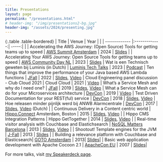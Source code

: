```yaml
---
title: Presentations
layout: page
permalink: "/presentations.html"
# header-img: "/img/presentations2-bg.jpg"
header-img: "/assets/2024/presenting.jpg"
---
```




{:.table .table-bordered}
| Title        | Venue           | Year  |  |
| ------------- |:-------------:| -----:| |
| Accelerating the AWS Journey: (Open Source) Tools for getting teams up to speed | [AWS Summit Amsterdam](https://aws.amazon.com/events/summits/emea/amsterdam) | 2024 | <a href="https://speakerdeck.com/jreijn/accelerating-the-aws-journey-open-source-tools-for-getting-teams-up-to-speed">Slides</a> |
| Accelerating Your AWS Journey: Open Source Tools for getting teams up to speed | [AWS Community Day NL](https://awscommunityday.nl) | 2023 | <a href="https://speakerdeck.com/jreijn/accelerating-your-aws-journey-open-source-tools-for-getting-teams-up-to-speed">Slides</a>
| Wat is een Technisch geweten bij Luminis (in Dutch) | [Luminis Tech Talks](https://open.spotify.com/show/18c2MuauRakL1do0G06FCY?si=dad910770f3b4f60) | 2023 | <a href="https://open.spotify.com/episode/0x6WgG7zOMrOKsRS4QMEFW?si=8df5b1e7b5894f36">Podcast</a>
| Ten things that improve the performance of your Java based AWS Lambda functions | [JFall](https://2022.jfall.nl/) | 2022 | <a href="https://speakerdeck.com/jreijn/j-fall-2022-ten-performance-improvements-for-your-java-based-aws-lambda-functions">Slides</a>, <a href="https://www.youtube.com/watch?v=2xGsmAwFs60">Video</a>
| Cloud Engineering panel discussion - Club Cloud 2021 | Cloud Cloud | 2021 | <a href="https://www.youtube.com/watch?v=nitdepIdhq0">Video</a>
| What’s a Service Mesh and why do I need one? | [JFall](https://jfall.nl) | 2019 | <a href="https://www.slideshare.net/jreijn/whats-a-service-mesh-and-why-do-i-need-one">Slides</a>, <a href="https://youtu.be/NiQ57yOmzOE">Video</a>
| What a Service Mesh can do for your Microservices architecture | [DevCon](https://devcon.luminis.eu) | 2019 | <a href="https://www.youtube.com/watch?v=-d34WQoIeVA">Video</a>
| Test Driven Documentation for your REST(ful) service | [DevCon](https://devcon.luminis.eu) | 2018 | <a href="https://www.slideshare.net/jreijn/testdriven-development-for-your-restful-service" title="Test Driven Development for your REST(ful) service">Slides</a>, <a href="https://www.youtube.com/watch?v=3NT_Wql8wMg">Video</a>
| Hoe releasen minder pijnlijk werd bij ANWB Alarmcentrale      | [DevCon](https://devcon.luminis.eu) | 2017 | <a href="//www.slideshare.net/jreijn/hoe-releasen-minder-pijnlijk-werd-bij-de-anwb-alarmcentrale-79301666" title="Hoe releasen minder pijnlijk werd bij ANWB Alarmcentrale" target="_blank">Slides</a>, <a href="https://www.youtube.com/watch?v=jxyO4l9fsWQ">Video</a> (Dutch) |
| Continuous Delivery in a Content centric world | [Hippo.Connect](http://events.bloomreach.com/connect) Amsterdam, Boston | 2015 | <a href="https://www.slideshare.net/jreijn/continuous-delivery-in-a-content-centric-world">Slides</a>, <a href="https://vimeo.com/147839586">Video</a> |
| Hippo CMS Integration Patterns      | Hippo GetTogether  |   2014 | <a href="//www.slideshare.net/jreijn/hippo-cms-integration-patterns" title="Hippo CMS Integration Patterns" target="_blank">Slides</a>, <a target="_blank" href="https://vimeo.com/98282732">Video</a> |
| Real-time visitor analysis with Couchbase and Elastichsearch | [NoSQL Matters Barcelona](http://2013.nosql-matters.org/bcn/) | 2013 | <a href="//www.slideshare.net/jreijn/nosql13-bcnhippocouchbaseesfinal" title="Real-time visitor analysis with Couchbase and Elastichsearch" target="_blank">Slides</a>, <a href="https://www.youtube.com/watch?v=vmUNtiq8uR0">Video</a> |
| Shootout! Template engines for the JVM | [J-Fall](http://jfall.nl/) | 2013 | <a href="//www.slideshare.net/jreijn/comparing-templateenginesjvm" title="" target="_blank">Slides</a> |
| Building a relevance platform with Couchbase and Elasticsearch| [GOTO Amsterdam](https://gotocon.com/amsterdam-2013) | 2013| <a href="//www.slideshare.net/jreijn/gotoams-final" title="" target="_blank">Slides</a>|
| Basic web application development with Apache Cocoon 2.1 | [ApacheCon EU](https://www.apachecon.com) | 2007 | <a href="//www.slideshare.net/jreijn/apache-con-cocoonpresentation" title="" target="_blank">Slides</a>|

For more talks, visit [my Speakerdeck page](https://speakerdeck.com/jreijn).

